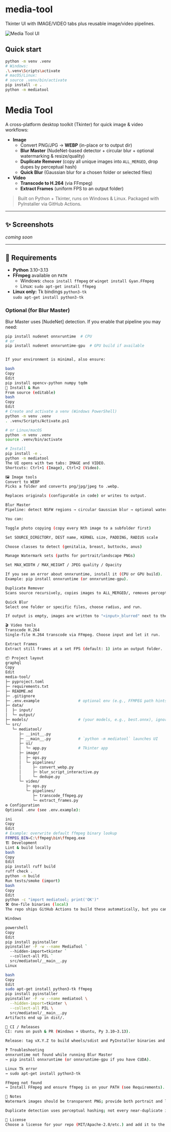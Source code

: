 
# media-tool

Tkinter UI with IMAGE/VIDEO tabs plus reusable image/video pipelines.

![Media Tool UI](ui.png)

## Quick start
```bash
python -m venv .venv
# Windows:
.\.venv\Scripts\activate
# macOS/Linux:
# source .venv/bin/activate
pip install -e .
python -m mediatool
```



# Media Tool

A cross-platform desktop toolkit (Tkinter) for quick image & video workflows:

- **Image**
  - Convert PNG/JPG → **WEBP** (in-place or to output dir)
  - **Blur Master** (NudeNet-based detector + circular blur + optional watermarking & resize/quality)
  - **Duplicate Remover** (copy all unique images into `ALL_MERGED`, drop dupes by perceptual hash)
  - **Quick Blur** (Gaussian blur for a chosen folder or selected files)
- **Video**
  - **Transcode to H.264** (via FFmpeg)
  - **Extract Frames** (uniform FPS to an output folder)

> Built on Python + Tkinter, runs on Windows & Linux. Packaged with PyInstaller via GitHub Actions.

---

## ✨ Screenshots
_coming soon_

---

## 🧰 Requirements

- **Python** 3.10–3.13
- **FFmpeg** available on `PATH`
  - Windows: `choco install ffmpeg` or `winget install Gyan.FFmpeg`
  - Linux: `sudo apt-get install ffmpeg`
- **Linux only:** Tk bindings `python3-tk`  
  `sudo apt-get install python3-tk`

### Optional (for Blur Master)
Blur Master uses [NudeNet] detection. If you enable that pipeline you may need:

```bash
pip install nudenet onnxruntime  # CPU
# or
pip install nudenet onnxruntime-gpu  # GPU build if available


If your environment is minimal, also ensure:

bash
Copy
Edit
pip install opencv-python numpy tqdm
🚀 Install & Run
From source (editable)
bash
Copy
Edit
# Create and activate a venv (Windows PowerShell)
python -m venv .venv
. .venv/Scripts/Activate.ps1

# or Linux/macOS
python -m venv .venv
source .venv/bin/activate

# Install
pip install -e .
python -m mediatool
The UI opens with two tabs: IMAGE and VIDEO.
Shortcuts: Ctrl+1 (Image), Ctrl+2 (Video).

🖼️ Image tools
Convert to WEBP
Picks a folder and converts png/jpg/jpeg to .webp.

Replaces originals (configurable in code) or writes to output.

Blur Master
Pipeline: detect NSFW regions → circular Gaussian blur → optional watermark → resize & quality.

You can:

Toggle photo copying (copy every Nth image to a subfolder first)

Set SOURCE_DIRECTORY, DEST name, KERNEL size, PADDING, RADIUS scale

Choose classes to detect (genitalia, breast, buttocks, anus)

Manage Watermark sets (paths for portrait/landscape PNGs)

Set MAX_WIDTH / MAX_HEIGHT / JPEG quality / Opacity

If you see an error about onnxruntime, install it (CPU or GPU build).
Example: pip install onnxruntime (or onnxruntime-gpu).

Duplicate Remover
Scans source recursively, copies images to ALL_MERGED/, removes perceptual duplicates using imagehash.

Quick Blur
Select one folder or specific files, choose radius, and run.

If output is empty, images are written to "<input>_blurred" next to the input.

🎬 Video tools
Transcode H.264
Single-file H.264 transcode via FFmpeg. Choose input and let it run.

Extract Frames
Extract still frames at a set FPS (default: 1) into an output folder.

📦 Project layout
graphql
Copy
Edit
media-tool/
├─ pyproject.toml
├─ requirements.txt
├─ README.md
├─ .gitignore
├─ .env.example                 # optional env (e.g., FFMPEG path hints)
├─ data/
│  ├─ input/
│  └─ output/
├─ models/                      # (your models, e.g., best.onnx), ignored in git
└─ src/
   └─ mediatool/
      ├─ __init__.py
      ├─ __main__.py            # `python -m mediatool` launches UI
      ├─ ui/
      │  └─ app.py              # Tkinter app
      ├─ image/
      │  ├─ ops.py
      │  └─ pipelines/
      │     ├─ convert_webp.py
      │     ├─ blur_script_interactive.py
      │     └─ dedupe.py
      └─ video/
         ├─ ops.py
         └─ pipelines/
            ├─ transcode_ffmpeg.py
            └─ extract_frames.py
⚙️ Configuration
Optional .env (see .env.example):

ini
Copy
Edit
# Example: overwrite default ffmpeg binary lookup
FFMPEG_BIN=C:\ffmpeg\bin\ffmpeg.exe
🏗️ Development
Lint & build locally
bash
Copy
Edit
pip install ruff build
ruff check .
python -m build
Run tests/smoke (import)
bash
Copy
Edit
python -c "import mediatool; print('OK')"
🛠️ One-file binaries (local)
The repo ships GitHub Actions to build these automatically, but you can build locally too.

Windows

powershell
Copy
Edit
pip install pyinstaller
pyinstaller -F -w --name MediaTool `
  --hidden-import=tkinter `
  --collect-all PIL `
  src/mediatool/__main__.py
Linux

bash
Copy
Edit
sudo apt-get install python3-tk ffmpeg
pip install pyinstaller
pyinstaller -F -w --name mediatool \
  --hidden-import=tkinter \
  --collect-all PIL \
  src/mediatool/__main__.py
Artifacts end up in dist/.

🚥 CI / Releases
CI: runs on push & PR (Windows + Ubuntu, Py 3.10–3.13).

Release: tag vX.Y.Z to build wheels/sdist and PyInstaller binaries and upload them to GitHub Releases.

❓ Troubleshooting
onnxruntime not found while running Blur Master
→ pip install onnxruntime (or onnxruntime-gpu if you have CUDA).

Linux Tk error
→ sudo apt-get install python3-tk

FFmpeg not found
→ Install FFmpeg and ensure ffmpeg is on your PATH (see Requirements).

💬 Notes
Watermark images should be transparent PNG; provide both portrait and landscape paths per set.

Duplicate detection uses perceptual hashing; not every near-duplicate is guaranteed to be caught, but it’s fast and robust for common cases.

📄 License
Choose a license for your repo (MIT/Apache-2.0/etc.) and add it to the repository.
